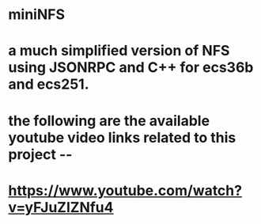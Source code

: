 # miniNFS
# a much simplified version of NFS using JSONRPC and C++ for ecs36b and ecs251.
# the following are the available youtube video links related to this project --
# https://www.youtube.com/watch?v=yFJuZIZNfu4 
